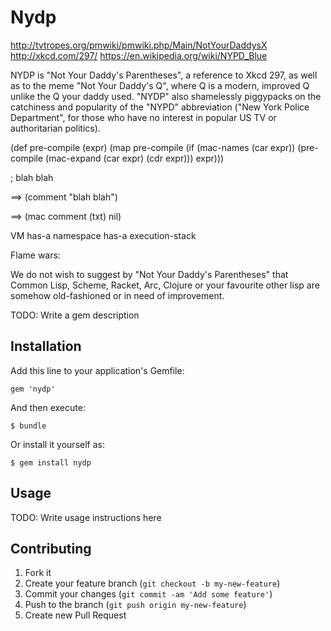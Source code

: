 # Nydp

http://tvtropes.org/pmwiki/pmwiki.php/Main/NotYourDaddysX
http://xkcd.com/297/
https://en.wikipedia.org/wiki/NYPD_Blue

NYDP is "Not Your Daddy's Parentheses", a reference to Xkcd 297, as well as to
the meme "Not Your Daddy's Q", where Q is a modern, improved Q unlike the Q
your daddy used. "NYDP" also shamelessly piggypacks on the catchiness and popularity
of the "NYPD" abbreviation ("New York Police Department", for those who have no
interest in popular US TV or authoritarian politics).


(def pre-compile (expr)
  (map pre-compile
    (if (mac-names (car expr))
        (pre-compile (mac-expand (car expr) (cdr expr)))
        expr)))

; blah blah

  ==> (comment "blah blah")

  ==> (mac comment (txt) nil)

VM
  has-a namespace
  has-a execution-stack


Flame wars:

We do not wish to suggest by "Not Your Daddy's Parentheses" that Common Lisp,
Scheme, Racket, Arc, Clojure or your favourite other lisp are somehow
old-fashioned or in need of improvement.



TODO: Write a gem description

## Installation

Add this line to your application's Gemfile:

    gem 'nydp'

And then execute:

    $ bundle

Or install it yourself as:

    $ gem install nydp

## Usage

TODO: Write usage instructions here

## Contributing

1. Fork it
2. Create your feature branch (`git checkout -b my-new-feature`)
3. Commit your changes (`git commit -am 'Add some feature'`)
4. Push to the branch (`git push origin my-new-feature`)
5. Create new Pull Request
